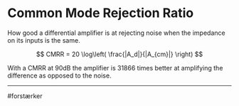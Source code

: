 # Common Mode Rejection Ratio
How good a differential amplifier is at rejecting noise when the impedance on its inputs is the same.

$$
CMRR = 20 \log\left( \frac{|A_d|}{|A_{cm}|} \right)
$$

With a CMRR at 90dB the amplifier is 31866 times better at amplifying the difference as opposed to the noise.



---
#forstærker